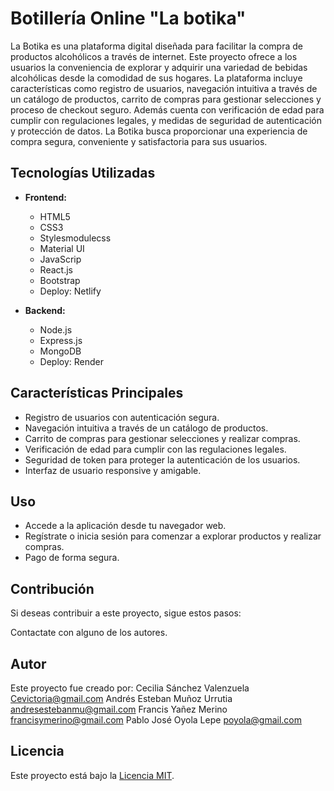 

# Botillería Online "La botika"

La Botika es una plataforma digital diseñada para facilitar la compra de productos alcohólicos a través de internet. Este proyecto ofrece a los usuarios la conveniencia de explorar y adquirir una variedad de bebidas alcohólicas desde la comodidad de sus hogares. La plataforma incluye características como registro de usuarios, navegación intuitiva a través de un catálogo de productos, carrito de compras para gestionar selecciones y proceso de checkout seguro. Además cuenta con verificación de edad para cumplir con regulaciones legales, y medidas de seguridad de autenticación y protección de datos. La Botika busca proporcionar una experiencia de compra segura, conveniente y satisfactoria para sus usuarios.

## Tecnologías Utilizadas

- **Frontend:**
  - HTML5
  - CSS3
  - Stylesmodulecss
  - Material UI
  - JavaScrip
  - React.js
  - Bootstrap
  - Deploy: Netlify

- **Backend:**
  - Node.js
  - Express.js
  - MongoDB
  - Deploy: Render
	

## Características Principales

- Registro de usuarios con autenticación segura.
- Navegación intuitiva a través de un catálogo de productos.
- Carrito de compras para gestionar selecciones y realizar compras.
- Verificación de edad para cumplir con las regulaciones legales.
- Seguridad de token para proteger la autenticación de los usuarios.
- Interfaz de usuario responsive y amigable.


## Uso

- Accede a la aplicación desde tu navegador web.
- Regístrate o inicia sesión para comenzar a explorar productos y realizar compras.
- Pago de forma segura.

## Contribución

Si deseas contribuir a este proyecto, sigue estos pasos:

Contactate con alguno de los autores.

## Autor

Este proyecto fue creado por:
Cecilia Sánchez Valenzuela    Cevictoria@gmail.com 
Andrés Esteban Muñoz Urrutia  andresestebanmu@gmail.com
Francis Yañez Merino          francisymerino@gmail.com
Pablo José Oyola Lepe         poyola@gmail.com													


## Licencia

Este proyecto está bajo la [Licencia MIT](LICENSE).

